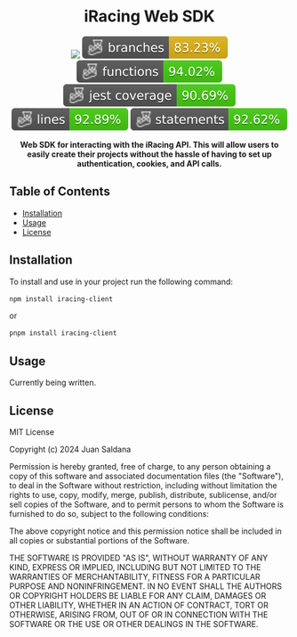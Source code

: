 <h1 align='center'>iRacing Web SDK</h1>

<p align="center">
  <img src="https://github.com/saldanaj97/iracing-schedule-data/actions/workflows/main.yml/badge.svg" />
  <img src="https://github.com/saldanaj97/iracing-schedule-data/blob/main/badges/coverage-branches.svg" />
  <img src="https://github.com/saldanaj97/iracing-schedule-data/blob/main/badges/coverage-functions.svg" />
  <img src="https://github.com/saldanaj97/iracing-schedule-data/blob/main/badges/coverage-jest%20coverage.svg" />
  <img src="https://github.com/saldanaj97/iracing-schedule-data/blob/main/badges/coverage-lines.svg" />
  <img src="https://github.com/saldanaj97/iracing-schedule-data/blob/main/badges/coverage-statements.svg" />
</p>

<p align="center">
  <strong>Web SDK for interacting with the iRacing API. This will allow users to easily create their projects without the hassle of having to set up authentication, cookies, and API calls. </strong>
</p>

## Table of Contents
- [Installation](#installation)
- [Usage](#usage)
- [License](#license)

## Installation

To install and use in your project run the following command: 

```bash
npm install iracing-client
```
or 
```bash
pnpm install iracing-client
```

## Usage

Currently being written. 

## License
MIT License

Copyright (c) 2024 Juan Saldana

Permission is hereby granted, free of charge, to any person obtaining a copy
of this software and associated documentation files (the "Software"), to deal
in the Software without restriction, including without limitation the rights
to use, copy, modify, merge, publish, distribute, sublicense, and/or sell
copies of the Software, and to permit persons to whom the Software is
furnished to do so, subject to the following conditions:

The above copyright notice and this permission notice shall be included in all
copies or substantial portions of the Software.

THE SOFTWARE IS PROVIDED "AS IS", WITHOUT WARRANTY OF ANY KIND, EXPRESS OR
IMPLIED, INCLUDING BUT NOT LIMITED TO THE WARRANTIES OF MERCHANTABILITY,
FITNESS FOR A PARTICULAR PURPOSE AND NONINFRINGEMENT. IN NO EVENT SHALL THE
AUTHORS OR COPYRIGHT HOLDERS BE LIABLE FOR ANY CLAIM, DAMAGES OR OTHER
LIABILITY, WHETHER IN AN ACTION OF CONTRACT, TORT OR OTHERWISE, ARISING FROM,
OUT OF OR IN CONNECTION WITH THE SOFTWARE OR THE USE OR OTHER DEALINGS IN THE
SOFTWARE.
